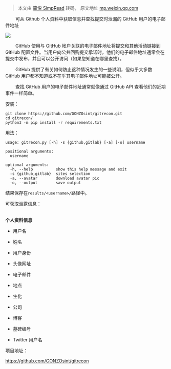 > 本文由 [简悦 SimpRead](http://ksria.com/simpread/) 转码， 原文地址 [mp.weixin.qq.com](https://mp.weixin.qq.com/s/LFaLCv--yUGHXM8IqaHISg)

        可从 Github 个人资料中获取信息并查找提交时泄漏的 GitHub 用户的电子邮件地址

![](https://mmbiz.qpic.cn/mmbiz_png/aPmkR80bcV1dPafGtqEtOfItNcLLNIB7fxARrO7xdLAR6PkmAtl8EI0PahDibDtRWNpUYJNT9xn6wU2lRUsNw5Q/640?wx_fmt=png)

        GitHub 使用与 GitHub 帐户关联的电子邮件地址将提交和其他活动链接到 GitHub 配置文件。当用户向公共回购提交承诺时，他们的电子邮件地址通常会在提交中发布，并且可以公开访问（如果您知道在哪里查找）。

        GitHub 提供了有关如何防止这种情况发生的一些说明，但似乎大多数 GitHub 用户都不知道或不在乎其电子邮件地址可能被公开。

        查找 GitHub 用户的电子邮件地址通常就像通过 GitHub API 查看他们的近期事件一样简单。

安装：

```
git clone https://github.com/GONZOsint/gitrecon.git
cd gitrecon/
python3 -m pip install -r requirements.txt
```

用法：

```
usage: gitrecon.py [-h] -s {github,gitlab} [-a] [-o] username

positional arguments:
  username

optional arguments:
  -h, --help          show this help message and exit
  -s {github,gitlab}  sites selection
  -a, --avatar        download avatar pic
  -o, --output        save output
```

结果保存在`results/<username>/`路径中。

可获取泄露信息：

   
**个人资料信息**  

*   用户名
    
*   姓名
    
*   用户身份
    
*   头像网址
    
*   电子邮件
    
*   地点
    
*   生化
    
*   公司
    
*   博客
    
*   墓碑编号
    
*   Twitter 用户名
    

项目地址：

https://github.com/GONZOsint/gitrecon